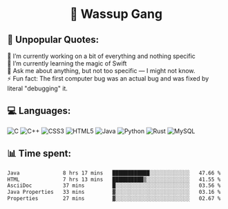 <h1 align="center">👋 Wassup Gang</h2>

## 💬 Unpopular Quotes:
🔭 I’m currently working on a bit of everything and nothing specific<br>
🌱 I’m currently learning the magic of Swift<br>
💬 Ask me about anything, but not too specific — I might not know.<br>
⚡ Fun fact: The first computer bug was an actual bug and was fixed by literal "debugging" it.<br>


## 💻 Languages:
![C](https://img.shields.io/badge/c-%2300599C.svg?style=for-the-badge&logo=c&logoColor=white) 
![C++](https://img.shields.io/badge/c++-%2300599C.svg?style=for-the-badge&logo=c%2B%2B&logoColor=white) 
![CSS3](https://img.shields.io/badge/css3-%231572B6.svg?style=for-the-badge&logo=css3&logoColor=white) 
![HTML5](https://img.shields.io/badge/html5-%23E34F26.svg?style=for-the-badge&logo=html5&logoColor=white) 
![Java](https://img.shields.io/badge/java-%23ED8B00.svg?style=for-the-badge&logo=openjdk&logoColor=white) 
![Python](https://img.shields.io/badge/python-3670A0?style=for-the-badge&logo=python&logoColor=ffdd54) 
![Rust](https://img.shields.io/badge/rust-%23000000.svg?style=for-the-badge&logo=rust&logoColor=white) 
![MySQL](https://img.shields.io/badge/mysql-4479A1.svg?style=for-the-badge&logo=mysql&logoColor=white)

## 📊 Time spent:
<!--START_SECTION:waka-->

```txt
Java              8 hrs 17 mins   ████████████░░░░░░░░░░░░░   47.66 %
HTML              7 hrs 13 mins   ██████████▒░░░░░░░░░░░░░░   41.55 %
AsciiDoc          37 mins         █░░░░░░░░░░░░░░░░░░░░░░░░   03.56 %
Java Properties   33 mins         ▓░░░░░░░░░░░░░░░░░░░░░░░░   03.16 %
Properties        27 mins         ▓░░░░░░░░░░░░░░░░░░░░░░░░   02.67 %
```

<!--END_SECTION:waka-->

<!-- Proudly created with GPRM ( https://gprm.itsvg.in ) -->
